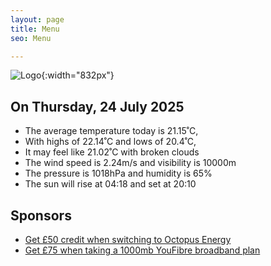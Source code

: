 ```yaml
---
layout: page
title: Menu
seo: Menu

---
```


![Logo](/images/logo.jpg){:width="832px"}

<!-- weather_marker starts -->
## On Thursday, 24 July 2025

- The average temperature today is 21.15˚C,
- With highs of 22.14˚C and lows of 20.4˚C,
- It may feel like 21.02˚C with broken clouds
- The wind speed is 2.24m/s and visibility is 10000m
- The pressure is 1018hPa and humidity is 65%
- The sun will rise at 04:18 and set at 20:10

<!-- weather_marker ends -->

## Sponsors

- [Get £50 credit when switching to Octopus Energy](https://bit.ly/3oD1nnS)
- [Get £75 when taking a 1000mb YouFibre broadband plan](https://aklam.io/91zWhU?)
